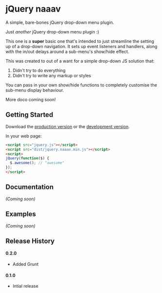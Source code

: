 # jQuery naaav

A simple, bare-bones jQuery drop-down menu plugin.

Just _another_ jQuery drop-down menu plugin :)

This one is a **super** basic one that's intended to just streamline the setting up of a drop-down navigation. It sets up event listeners and handlers, along with the in/out delays around a sub-menu's show/hide effect.

This was created to out of a want for a simple drop-down JS solution that:

1. Didn't try to do everything
2. Didn't try to write any markup or styles

You can pass in your own show/hide functions to completely customise the sub-menu display behaviour.

More doco coming soon!

## Getting Started
Download the [production version][min] or the [development version][max].

[min]: https://raw.github.com/victornguyen/naaav/master/dist/jquery.naaav.min.js
[max]: https://raw.github.com/victornguyen/naaav/master/dist/jquery.naaav.js

In your web page:

```html
<script src="jquery.js"></script>
<script src="dist/jquery.naaav.min.js"></script>
<script>
jQuery(function($) {
  $.awesome(); // "awesome"
});
</script>
```

## Documentation
_(Coming soon)_

## Examples
_(Coming soon)_

## Release History

#### 0.2.0
- Added Grunt

#### 0.1.0
- Intial release